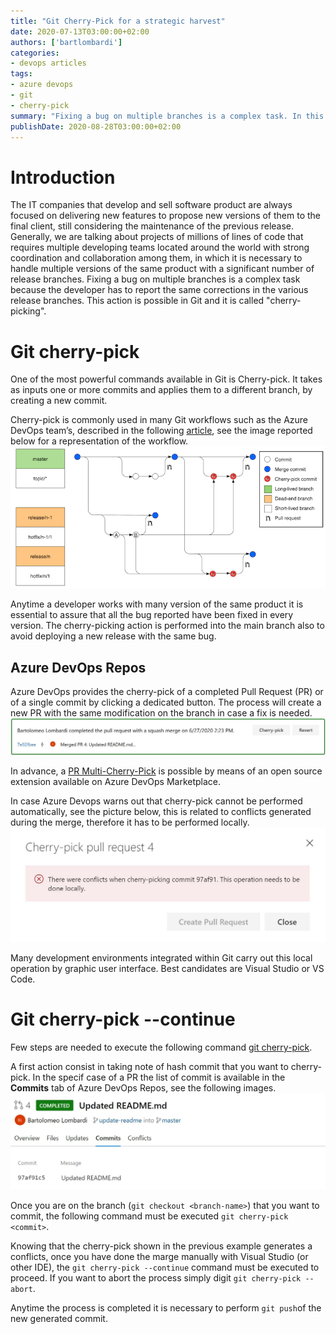 ```yaml
---
title: "Git Cherry-Pick for a strategic harvest"
date: 2020-07-13T03:00:00+02:00
authors: ['bartlombardi']
categories:
- devops articles
tags:
- azure devops
- git
- cherry-pick
summary: "Fixing a bug on multiple branches is a complex task. In this article I will illustrate the Git cherry-pick command."
publishDate: 2020-08-28T03:00:00+02:00
---
```


# Introduction

The IT companies that develop and sell software product are always focused on delivering new features to propose new versions of them to the final client, still considering the maintenance of the previous release.
Generally, we are talking about projects of millions of lines of code that requires multiple developing teams located around the world with strong coordination and collaboration among them, in which it is necessary to handle multiple versions of the same product with a significant number of release branches. Fixing a bug on multiple branches is a complex task because the developer has to report the same corrections in the various release branches. This action is possible in Git and it is called "cherry-picking".

# Git cherry-pick

One of the most powerful commands available in Git is Cherry-pick. It takes as inputs one or more commits and applies them to a different branch, by creating a new commit. 

Cherry-pick is commonly used in many Git workflows such as the Azure DevOps team’s, described in the following [article](https://devblogs.microsoft.com/devops/improving-azure-devops-cherry-picking/), see the image reported below for a representation of the workflow.
![Cherry-Pick: way of working](cherry-pick-workflow.jpg)

Anytime a developer works with many version of the same product it is essential to assure that all the bug reported have been fixed in every version. The cherry-picking action is performed into the main branch also to avoid deploying a new release with the same bug.

## Azure DevOps Repos

Azure DevOps provides the cherry-pick of a completed Pull Request (PR) or of a single commit by clicking a dedicated button. The process will create a new PR with the same modification on the branch in case a fix is needed. 
![Cherry-Pick Azure DevOps](azdo-cp.jpg)

In advance, a [PR Multi-Cherry-Pick](https://github.com/microsoft/azure-repos-pr-multi-cherry-pick) is possible by means of an open source extension available on Azure DevOps Marketplace.

In case Azure Devops warns out that cherry-pick cannot be performed automatically, see the picture below, this is related to conflicts generated during the merge, therefore it has to be performed locally. 
![Azure DevOps conflict errors](azdo-cp-error.jpg)

Many development environments integrated within Git carry out this local operation by graphic user interface. Best candidates are Visual Studio or VS Code.

# Git cherry-pick --continue

Few steps are needed to execute the following command [git cherry-pick](https://git-scm.com/docs/git-cherry-pick). 

A first action consist in taking note of hash commit that you want to cherry-pick. In the specif case of a PR the list of commit is available in the **Commits** tab of Azure DevOps Repos, see the following images.
![Commit table on Azure DevOps](azdo-commits-tab.jpg)

Once you are on the branch (```git checkout <branch-name>```) that you want to commit, the following command must be executed ```git cherry-pick <commit>```.

Knowing that the cherry-pick shown in the previous example generates a conflicts, once you have done the marge manually with Visual Studio (or other IDE), the ```git cherry-pick --continue``` command must be executed to proceed. If you want to abort the process simply digit ```git cherry-pick --abort```.

Anytime the process is completed it is necessary to perform ```git push```of the new generated commit.
